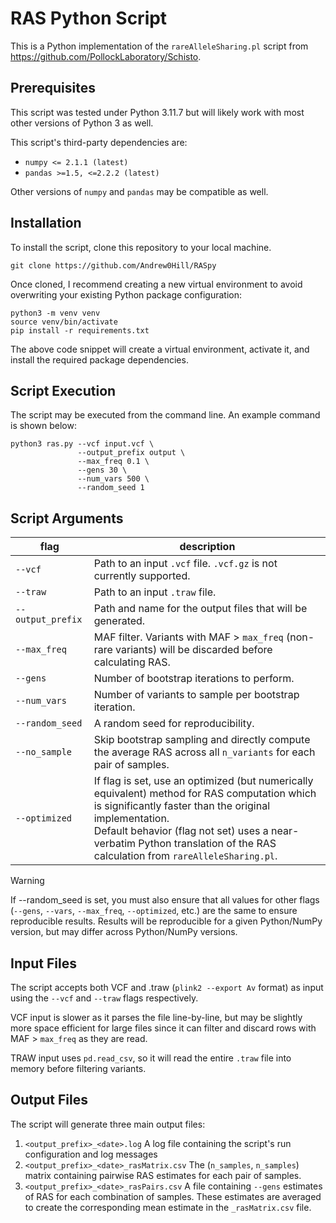 # RAS Python Script

This is a Python implementation of the `rareAlleleSharing.pl` script from https://github.com/PollockLaboratory/Schisto.

## Prerequisites

This script was tested under Python 3.11.7 but will likely work with most other versions of Python 3 as well.

This script's third-party dependencies are:
- `numpy <= 2.1.1 (latest)`
- `pandas >=1.5, <=2.2.2 (latest)`

Other versions of `numpy` and `pandas` may be compatible as well.

## Installation
To install the script, clone this repository to your local machine.

```shell
git clone https://github.com/Andrew0Hill/RASpy
```

Once cloned, I recommend creating a new virtual environment to avoid overwriting your existing Python package configuration:

```shell
python3 -m venv venv 
source venv/bin/activate
pip install -r requirements.txt
```

The above code snippet will create a virtual environment, activate it, and install the required package dependencies.

## Script Execution

The script may be executed from the command line. An example command is shown below:

```shell
python3 ras.py --vcf input.vcf \
               --output_prefix output \
               --max_freq 0.1 \
               --gens 30 \
               --num_vars 500 \
               --random_seed 1
```

## Script Arguments

| flag               | description                                                                                                                                                                                                                                                                              |
|--------------------|------------------------------------------------------------------------------------------------------------------------------------------------------------------------------------------------------------------------------------------------------------------------------------------|
| `--vcf`            | Path to an input `.vcf` file. `.vcf.gz` is not currently supported.                                                                                                                                                                                                                      |
| `--traw`           | Path to an input `.traw` file.                                                                                                                                                                                                                                                           |
| `--output_prefix`  | Path and name for the output files that will be generated.                                                                                                                                                                                                                               |
| `--max_freq`       | MAF filter. Variants with MAF > `max_freq` (non-rare variants) will be discarded before calculating RAS.                                                                                                                                                                                 |
| `--gens`           | Number of bootstrap iterations to perform.                                                                                                                                                                                                                                               | 
| `--num_vars`       | Number of variants to sample per bootstrap iteration.                                                                                                                                                                                                                                    |
| `--random_seed`    | A random seed for reproducibility.                                                                                                                                                                                                                                                       |
| `--no_sample`      | Skip bootstrap sampling and directly compute the average RAS across all `n_variants` for each pair of samples.                                                                                                                                                                           |
| `--optimized`      | If flag is set, use an optimized (but numerically equivalent) method for RAS computation which is significantly faster than the original implementation.<br> Default behavior (flag not set) uses a near-verbatim Python translation of the RAS calculation from `rareAlleleSharing.pl`. | 

> [!WARNING]
> If --random_seed is set, you must also ensure that all values for other flags (`--gens`, `--vars`, `--max_freq`, `--optimized`, etc.) are the same to ensure reproducible results.
> Results will be reproducible for a given Python/NumPy version, but may differ across Python/NumPy versions.

## Input Files

The script accepts both VCF and .traw (`plink2 --export Av` format) as input using the `--vcf` and `--traw` flags respectively.

VCF input is slower as it parses the file line-by-line, but may be slightly more space efficient for large files since it can filter and discard rows with MAF > `max_freq` as they are read. 

TRAW input uses `pd.read_csv`, so it will read the entire `.traw` file into memory before filtering variants.  

## Output Files

The script will generate three main output files:

1. `<output_prefix>_<date>.log` A log file containing the script's run configuration and log messages
2. `<output_prefix>_<date>_rasMatrix.csv` The (`n_samples`, `n_samples`) matrix containing pairwise RAS estimates for each pair of samples.
3. `<output_prefix>_<date>_rasPairs.csv` A file containing `--gens` estimates of RAS for each combination of samples. These estimates are averaged to create the corresponding mean estimate in the `_rasMatrix.csv` file.

